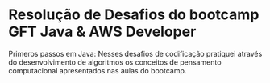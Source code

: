 # Resolução de Desafios do bootcamp GFT Java & AWS Developer

Primeros passos em Java:
Nesses desafios de codificação pratiquei através do desenvolvimento de algoritmos os conceitos de pensamento computacional apresentados nas aulas do bootcamp.
